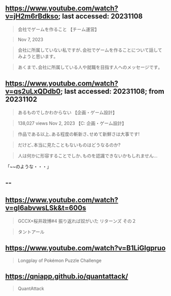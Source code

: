 ## https://www.youtube.com/watch?v=jH2m6rBdkso; last accessed: 20231108

> 会社でゲームを作ること 【チーム運営】

> Nov 7, 2023

> 会社に所属していない私ですが､会社でゲームを作ることについて話してみようと思います｡

> あくまで､会社に所属している人や就職を目指す人へのメッセージです｡

## https://www.youtube.com/watch?v=qs2uLxQDdb0; last accessed: 20231108; from 20231102

> あるものでしかわからない 【企画・ゲーム設計】

> 138,027 views  Nov 2, 2023  【C: 企画・ゲーム設計】

> 作品である以上､ある程度の斬新さ､せめて新鮮さは大事です!

> だけど､本当に見たこともないものはどうなるのか?
 
> 人は何かに形容することでしか､ものを認識できないかもしれません…

「~~のような・・・」

## --

## https://www.youtube.com/watch?v=gI6abvwsLSk&t=600s

> GCCX×桜井政博#4 振り返れば奴がいた リターンズ その２

> タントアール

## https://www.youtube.com/watch?v=B1LiGlgpruo

> Longplay of Pokémon Puzzle Challenge 

## https://qniapp.github.io/quantattack/

> QuantAttack

